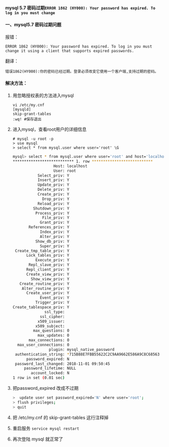 #### mysql 5.7 密码过期`ERROR 1862 (HY000): Your password has expired. To log in you must change`

#### 一、mysql5.7 密码过期问题

报错：

`ERROR 1862 (HY000): Your password has expired. To log in you must change it using a client that supports expired passwords.`

翻译：

`错误1862(HY000):你的密码已经过期。登录必须改变它使用一个客户端,支持过期的密码。`



#### 解决方法：

1. 用忽略授权表的方法进入mysql 

   ```bash&#39;
   vi /etc/my.cnf
   [mysqld]
   skip-grant-tables
   :wq! #保存退出
   ```

2. 进入mysql，查看root用户的详细信息

   ```mysql
   # mysql -u root -p
   > use mysql
   > select * from mysql.user where user='root' \G
   ```

   ```bash
   mysql> select * from mysql.user where user='root' and host='localhost'\G
   *************************** 1. row ***************************
                     Host: localhost
                     User: root
              Select_priv: Y
              Insert_priv: Y
              Update_priv: Y
              Delete_priv: Y
              Create_priv: Y
                Drop_priv: Y
              Reload_priv: Y
            Shutdown_priv: Y
             Process_priv: Y
                File_priv: Y
               Grant_priv: Y
          References_priv: Y
               Index_priv: Y
               Alter_priv: Y
             Show_db_priv: Y
               Super_priv: Y
    Create_tmp_table_priv: Y
         Lock_tables_priv: Y
             Execute_priv: Y
          Repl_slave_priv: Y
         Repl_client_priv: Y
         Create_view_priv: Y
           Show_view_priv: Y
      Create_routine_priv: Y
       Alter_routine_priv: Y
         Create_user_priv: Y
               Event_priv: Y
             Trigger_priv: Y
   Create_tablespace_priv: Y
                 ssl_type: 
               ssl_cipher: 
              x509_issuer: 
             x509_subject: 
            max_questions: 0
              max_updates: 0
          max_connections: 0
     max_user_connections: 0
                   plugin: mysql_native_password
    authentication_string: *715B88E7FBB55622C2C9AA9662E586A9C8C68563
         password_expired: N
    password_last_changed: 2018-11-01 09:50:45
        password_lifetime: NULL
           account_locked: N
   1 row in set (0.01 sec)
   
   ```

3. 把password_expired 改成不过期

   ```bash
   >  update user set password_expired='N' where user='root';
   > flush privileges;
   > quit
   ```

4. 把 /etc/my.cnf 的 skip-grant-tables 这行注释掉

5. 重启服务 `service mysql restart`

6. 再次登陆 mysql 就正常了



